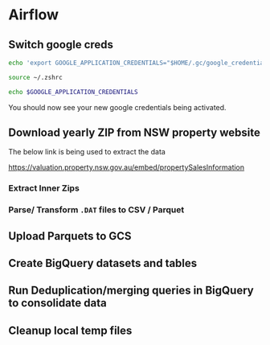# Airflow

## Switch google creds

```bash
echo 'export GOOGLE_APPLICATION_CREDENTIALS="$HOME/.gc/google_credentials_nsw_prop.json"' >> ~/.zshrc

source ~/.zshrc

echo $GOOGLE_APPLICATION_CREDENTIALS
```

You should now see your new google credentials being activated.


## Download yearly ZIP from NSW property website

The below link is being used to extract the data

https://valuation.property.nsw.gov.au/embed/propertySalesInformation

### Extract Inner Zips


### Parse/ Transform `.DAT` files to CSV / Parquet


## Upload Parquets to GCS


## Create BigQuery datasets and tables


## Run Deduplication/merging queries in BigQuery to consolidate data


## Cleanup local temp files